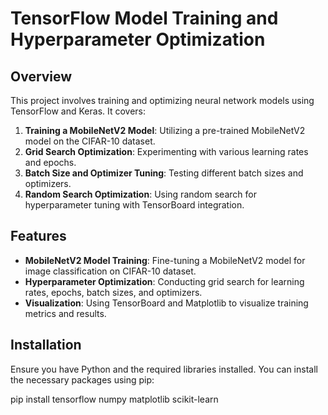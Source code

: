 # TensorFlow Model Training and Hyperparameter Optimization

## Overview

This project involves training and optimizing neural network models using TensorFlow and Keras. It covers:

1. **Training a MobileNetV2 Model**: Utilizing a pre-trained MobileNetV2 model on the CIFAR-10 dataset.
2. **Grid Search Optimization**: Experimenting with various learning rates and epochs.
3. **Batch Size and Optimizer Tuning**: Testing different batch sizes and optimizers.
4. **Random Search Optimization**: Using random search for hyperparameter tuning with TensorBoard integration.

## Features

- **MobileNetV2 Model Training**: Fine-tuning a MobileNetV2 model for image classification on CIFAR-10 dataset.
- **Hyperparameter Optimization**: Conducting grid search for learning rates, epochs, batch sizes, and optimizers.
- **Visualization**: Using TensorBoard and Matplotlib to visualize training metrics and results.

## Installation

Ensure you have Python and the required libraries installed. You can install the necessary packages using pip:

pip install tensorflow numpy matplotlib scikit-learn



